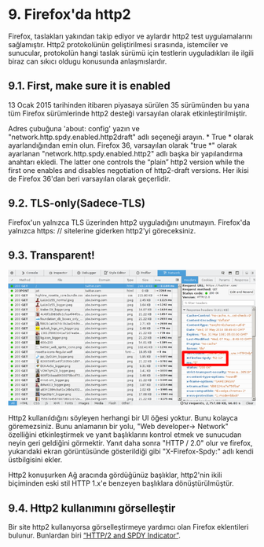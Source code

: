 # 9. Firefox'da http2

Firefox, taslakları yakından takip ediyor ve aylardır http2 test uygulamalarını sağlamıştır. Http2 protokolünün geliştirilmesi sırasında, istemciler ve sunucular, protokolün hangi taslak sürümü için testlerin uyguladıkları ile ilgili biraz can sıkıcı oldugu konusunda anlaşmıslardır.

## 9.1. First, make sure it is enabled

13 Ocak 2015 tarihinden itibaren piyasaya sürülen 35 sürümünden bu yana tüm Firefox sürümlerinde http2 desteği varsayılan olarak etkinleştirilmiştir.

Adres çubuğuna 'about: config' yazın ve "network.http.spdy.enabled.http2draft" adlı seçeneği arayın. * True * olarak ayarlandığından emin olun. Firefox 36, varsayılan olarak "true *" olarak ayarlanan "network.http.spdy.enabled.http2" adlı başka bir yapılandırma anahtarı ekledi. The latter one controls the “plain” http2 version while the first one enables and disables negotiation of http2-draft versions.  Her ikisi de Firefox 36'dan beri varsayılan olarak geçerlidir.

## 9.2. TLS-only(Sadece-TLS)

Firefox'un yalnızca TLS üzerinden http2 uyguladığını unutmayın. Firefox'da yalnızca https: // sitelerine giderken http2'yi göreceksiniz.

## 9.3. Transparent!

![transparent http2 use](https://raw.githubusercontent.com/bagder/http2-explained/master/images/firefox-screenshot.png)

Http2 kullanıldığını söyleyen herhangi bir UI öğesi yoktur. Bunu kolayca göremezsiniz. Bunu anlamanın bir yolu, "Web developer-> Network" özelliğini etkinleştirmek ve yanıt başlıklarını kontrol etmek ve sunucudan neyin geri geldiğini görmektir. Yanıt daha sonra "HTTP / 2.0" olur ve firefox, yukarıdaki ekran görüntüsünde gösterildiği gibi "X-Firefox-Spdy:" adlı kendi üstbilgisini ekler.

Http2 konuşurken Ağ aracında gördüğünüz başlıklar, http2'nin ikili biçiminden eski stil HTTP 1.x'e benzeyen başlıklara dönüştürülmüştür.

## 9.4. Http2 kullanımını görselleştir

Bir site http2 kullanıyorsa görselleştirmeye yardımcı olan Firefox eklentileri bulunur. Bunlardan biri [“HTTP/2 and SPDY Indicator”](https://addons.mozilla.org/en-US/firefox/addon/spdy-indicator/).
